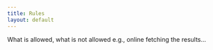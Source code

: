 ```yaml
---
title: Rules
layout: default
---
```

What is allowed, what is not allowed e.g., online fetching the results...